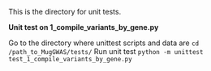 This is the directory for unit tests.

**Unit test on 1_compile_variants_by_gene.py**

Go to the directory where unittest scripts and data are
`cd /path_to_MugGWAS/tests/`
Run unit test
`python -m unittest test_1_compile_variants_by_gene.py`

